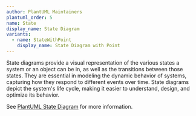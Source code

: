 ```yaml
---
author: PlantUML Maintainers
plantuml_order: 5
name: State
display_name: State Diagram
variants:
  - name: StateWithPoint
    display_name: State Diagram with Point
---
```


State diagrams provide a visual representation of the various states a system or an object can be in,
as well as the transitions between those states.
They are essential in modeling the dynamic behavior of systems,
capturing how they respond to different events over time.
State diagrams depict the system's life cycle, making it easier to understand, design, and optimize its behavior.

See [PlantUML State Diagram](https://plantuml.com/state-diagram) for more information.
